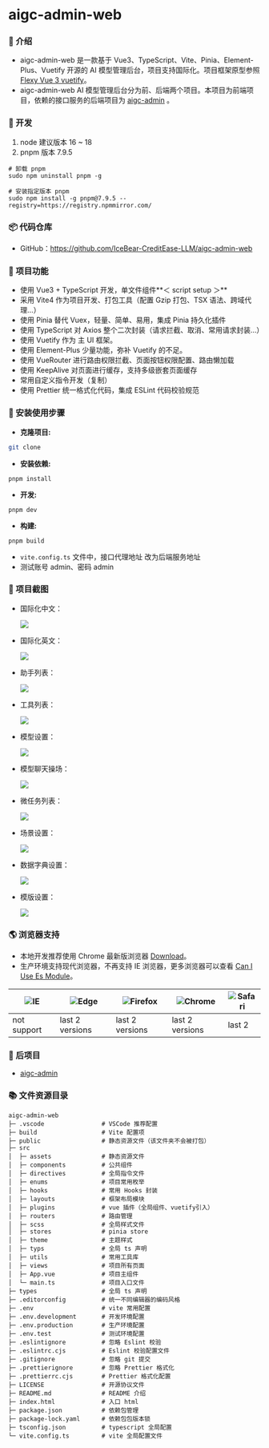# aigc-admin-web

### 📖 介绍

- aigc-admin-web 是一款基于 Vue3、TypeScript、Vite、Pinia、Element-Plus、Vuetify 开源的 AI 模型管理后台，项目支持国际化。项目框架原型参照[Flexy Vue 3 vuetify](https://preview.themeforest.net/item/flexy-vuetify-vue3-dashboard/full_screen_preview/42100104?clickid=VfFzUd3jpxyPTtd2du3D4ULrUkFWAjUB4w3rWY0&iradid=289206&iradtype=BANNER&irgwc=1&irmptype=mediapartner&irpid=1386563&mp_value1=&utm_campaign=af_impact_radius_1386563&utm_medium=affiliate&utm_source=impact_radius)。
- aigc-admin-web AI 模型管理后台分为前、后端两个项目。本项目为前端项目，依赖的接口服务的后端项目为 [aigc-admin](https://github.com/IceBear-CreditEase-LLM/aigc-admin) 。

### 🚀 开发

1. node 建议版本 16 ~ 18
2. pnpm 版本 7.9.5

```shell
# 卸载 pnpm
sudo npm uninstall pnpm -g

# 安装指定版本 pnpm
sudo npm install -g pnpm@7.9.5 --registry=https://registry.npmmirror.com/
```

### 📦 代码仓库

- GitHub：https://github.com/IceBear-CreditEase-LLM/aigc-admin-web

### 🔨 项目功能

- 使用 Vue3 + TypeScript 开发，单文件组件**＜ script setup ＞**
- 采用 Vite4 作为项目开发、打包工具（配置 Gzip 打包、TSX 语法、跨域代理…）
- 使用 Pinia 替代 Vuex，轻量、简单、易用，集成 Pinia 持久化插件
- 使用 TypeScript 对 Axios 整个二次封装（请求拦截、取消、常用请求封装…）
- 使用 Vuetify 作为 主 UI 框架。
- 使用 Element-Plus 少量功能，弥补 Vuetify 的不足。
- 使用 VueRouter 进行路由权限拦截、页面按钮权限配置、路由懒加载
- 使用 KeepAlive 对页面进行缓存，支持多级嵌套页面缓存
- 常用自定义指令开发（复制）
- 使用 Prettier 统一格式化代码，集成 ESLint 代码校验规范

### 📔 安装使用步骤

- **克隆项目:**

```bash
git clone
```

- **安装依赖:**

```text
pnpm install
```

- **开发:**

```text
pnpm dev
```

- **构建:**

```text
pnpm build
```

- `vite.config.ts` 文件中，接口代理地址 改为后端服务地址
- 测试账号 admin、密码 admin

### 🌠 项目截图

- 国际化中文：

  ![](src/assets/images/README/screens/i18n-cn.png)

- 国际化英文：

  ![](src/assets/images/README/screens/i18n-en.png)

- 助手列表：

  ![](src/assets/images/README/screens/help-list.png)

- 工具列表：

  ![](src/assets/images/README/screens/help-tools.png)

- 模型设置：

  ![](src/assets/images/README/screens/model.png)

- 模型聊天操场：

  ![](src/assets/images/README/screens/chat.png)

- 微任务列表：

  ![](src/assets/images/README/screens/fineList.png)

- 场景设置：

  ![](src/assets/images/README/screens/scene.png)

- 数据字典设置：

  ![](src/assets/images/README/screens/dataDictionary.png)

- 模版设置：

  ![](src/assets/images/README/screens/template.png)

### 🌎 浏览器支持

- 本地开发推荐使用 Chrome 最新版浏览器 [Download](https://www.google.com/intl/zh-CN/chrome/)。
- 生产环境支持现代浏览器，不再支持 IE 浏览器，更多浏览器可以查看 [Can I Use Es Module](https://caniuse.com/?search=ESModule)。

| ![IE](src/assets/images/README/broswers/ie.png) | ![Edge](src/assets/images/README/broswers/edge.png) | ![Firefox](src/assets/images/README/broswers/firefox.png) | ![Chrome](src/assets/images/README/broswers/chrome.png) | ![Safari](src/assets/images/README/broswers/safari.png) |
| ----------------------------------------------- | --------------------------------------------------- | --------------------------------------------------------- | ------------------------------------------------------- | ------------------------------------------------------- |
| not support                                     | last 2 versions                                     | last 2 versions                                           | last 2 versions                                         | last 2                                                  |

### 🧩 后项目

- [aigc-admin](https://github.com/IceBear-CreditEase-LLM/aigc-admin)

### 📚 文件资源目录

```text
aigc-admin-web
├─ .vscode                # VSCode 推荐配置
├─ build                  # Vite 配置项
├─ public                 # 静态资源文件（该文件夹不会被打包）
├─ src
│  ├─ assets              # 静态资源文件
│  ├─ components          # 公共组件
│  ├─ directives          # 全局指令文件
│  ├─ enums               # 项目常用枚举
│  ├─ hooks               # 常用 Hooks 封装
│  ├─ layouts             # 框架布局模块
│  ├─ plugins             # vue 插件（全局组件、vuetify引入）
│  ├─ routers             # 路由管理
│  ├─ scss                # 全局样式文件
│  ├─ stores              # pinia store
│  ├─ theme               # 主题样式
│  ├─ typs                # 全局 ts 声明
│  ├─ utils               # 常用工具库
│  ├─ views               # 项目所有页面
│  ├─ App.vue             # 项目主组件
│  └─ main.ts             # 项目入口文件
├─ types                  # 全局 ts 声明
├─ .editorconfig          # 统一不同编辑器的编码风格
├─ .env                   # vite 常用配置
├─ .env.development       # 开发环境配置
├─ .env.production        # 生产环境配置
├─ .env.test              # 测试环境配置
├─ .eslintignore          # 忽略 Eslint 校验
├─ .eslintrc.cjs          # Eslint 校验配置文件
├─ .gitignore             # 忽略 git 提交
├─ .prettierignore        # 忽略 Prettier 格式化
├─ .prettierrc.cjs        # Prettier 格式化配置
├─ LICENSE                # 开源协议文件
├─ README.md              # README 介绍
├─ index.html             # 入口 html
├─ package.json           # 依赖包管理
├─ package-lock.yaml      # 依赖包包版本锁
├─ tsconfig.json          # typescript 全局配置
└─ vite.config.ts         # vite 全局配置文件
```
